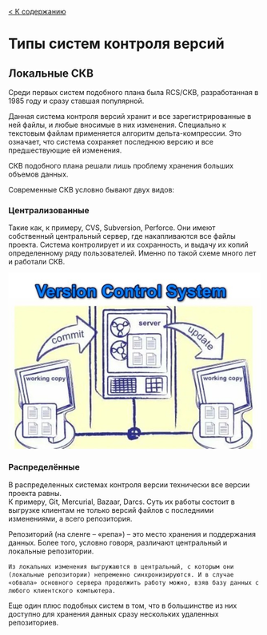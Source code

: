 [< К содержанию](./README.md)



# Типы систем контроля версий
## Локальные СКВ  

Среди первых систем подобного плана была RCS/СКВ, разработанная в 1985 году и сразу ставшая популярной.

Данная система контроля версий хранит и все зарегистрированные в ней файлы, и любые вносимые в них изменения. Специально к текстовым файлам применяется алгоритм дельта-компрессии. Это означает, что система сохраняет последнюю версию и все предшествующие ей изменения.

СКВ подобного плана решали лишь проблему хранения больших объемов данных.

Современные СКВ условно бывают двух видов:  

  ### Централизованные

Такие как, к примеру, CVS, Subversion, Perforce. Они имеют собственный центральный сервер, где накапливаются все файлы проекта. Система контролирует и их сохранность, и выдачу их копий определенному ряду пользователей. Именно по такой схеме много лет и работали СКВ.

![VCS](./assets/SKV3.jpg)

### Распределённые

В распределенных системах контроля версии технически все версии проекта равны.  
К примеру, Git, Mercurial, Bazaar, Darcs. Суть их работы состоит в выгрузке клиентам не только версий файлов с последними изменениями, а всего репозитория.   

Репозиторий (на сленге – «репа») – это место хранения и поддержания данных. Более того, условно говоря, различают центральный и локальные репозитории.


``` 
Из локальных изменения выгружаются в центральный, с которым они (локальные репозитории) непременно синхронизируются. И в случае «обвала» основного сервера продолжить работу можно, взяв базу данных с любого клиентского компьютера.
```
Еще один плюс подобных систем в том, что в большинстве из них доступно для хранения данных сразу нескольких удаленных репозиториев.



